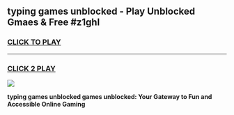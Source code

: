 
## typing games unblocked - Play Unblocked Gmaes & Free #z1ghl
<h3>
<a href="https://premium.freeplayer.one?title=typing_games_unblocked&ref=03M">CLICK TO PLAY</a></h3>
<hr>

<h3>
<a href="https://premium.freeplayer.one?title=typing_games_unblocked&ref=03M">CLICK 2 PLAY</a>
  
</h3>

<a href="https://premium.freeplayer.one?title=typing_games_unblocked&ref=03M"><img src="https://clearcache.store/games.png"></a>


**typing games unblocked games unblocked: Your Gateway to Fun and Accessible Online Gaming**
